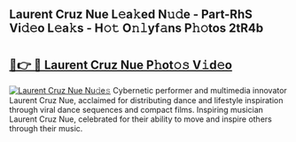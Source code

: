 ## Laurent Cruz Nue L𝚎a𝚔ed N𝚞𝚍e - Part-RhS Vi𝚍𝚎o L𝚎a𝚔s - H𝚘𝚝 O𝚗𝚕yf𝚊ns P𝚑𝚘tos 2tR4b

# <h2><a href="http://kf8741.oniu.top/?m=Laurent+Cruz+Nue">🔗👉 🔴 Laurent Cruz Nue P𝚑ot𝚘𝚜 V𝚒d𝚎o</a></h2>

[![Laurent Cruz Nue Nu𝚍e𝚜](https://i.imgur.com/0qMVB7G.gif)](http://kf8741.oniu.top/?m=Laurent+Cruz+Nue)
Cybernetic performer and multimedia innovator Laurent Cruz Nue, acclaimed for distributing dance and lifestyle inspiration through viral dance sequences and compact films. Inspiring musician Laurent Cruz Nue, celebrated for their ability to move and inspire others through their music.  
